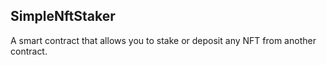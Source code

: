## SimpleNftStaker
A smart contract that allows you to stake or deposit any NFT from another contract.
